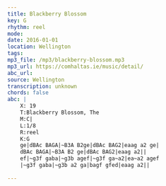```yaml
---
title: Blackberry Blossom
key: G
rhythm: reel
mode: 
date: 2016-01-01
location: Wellington
tags:
mp3_file: /mp3/blackberry-blossom.mp3
mp3_url: https://comhaltas.ie/music/detail/
abc_url: 
source: Wellington
transcription: unknown
chords: false
abc: |
    X: 19
    T:Blackberry Blossom, The
    M:C|
    L:1/8
    R:reel
    K:G
    ge|dBAc BAGA|~B3A B2ge|dBAc BAG2|eaag a2 ge|
    dBAc BAGA|~B3A B2 ge|dBAc BAG2|eaag a2||
    ef|~g3f gaba|~g3b agef|~g3f ga~a2|ea~a2 agef
    |~g3f gaba|~g3b a2 ga|bagf gfed|eaag a2||
    
---
```


